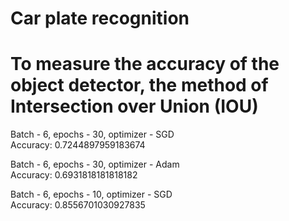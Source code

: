 # Car plate recognition

# To measure the accuracy of the object detector, the method of Intersection over Union (IOU)

Batch - 6, epochs - 30, optimizer - SGD<br />
Accuracy: 0.7244897959183674


Batch - 6, epochs - 30, optimizer - Adam<br />
Accuracy: 0.6931818181818182


Batch - 6, epochs - 10, optimizer - SGD<br />
Accuracy: 0.8556701030927835 

